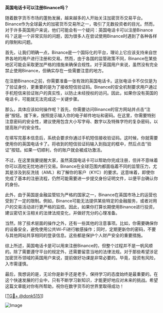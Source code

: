 **英国电话卡可以注册Binance吗？**

随着数字货币市场的蓬勃发展，越来越多的人开始关注加密货币交易平台。Binance作为全球最大的加密货币交易所之一，吸引了无数投资者的目光。然而，对于许多英国用户来说，他们可能会有一个疑问：英国电话卡可以注册Binance吗？这是一个非常实际的问题，因为很多人在尝试使用Binance时遇到了各种各样的限制和问题。

首先，让我们明确一点，Binance是一个国际化的平台，理论上它应该支持来自世界各地的用户进行注册和交易。然而，由于各国的监管政策不同，Binance在某些地区可能会采取更加严格的措施来确保合规性。对于英国用户来说，虽然没有完全禁止使用Binance，但确实存在一些需要注意的地方。

在注册Binance之前，你需要准备一张有效的英国电话卡。这张电话卡不仅仅是为了验证身份，更重要的是为了接收短信验证码。Binance的安全机制要求用户通过手机短信来验证账户的真实性，以防止未经授权的访问。因此，如果你没有英国的电话卡，可能就无法完成这一关键步骤。

那么，具体应该如何操作呢？首先，你需要访问Binance的官方网站并点击“注册”按钮。接下来，按照提示输入你的电子邮件地址和密码。在这里，你需要特别注意密码的安全性，建议使用包含大小写字母、数字以及特殊字符的复杂密码，以提高账户的安全性。

在填写完基本信息后，系统会要求你通过手机短信接收验证码。这时候，你就需要使用你的英国电话卡了。将收到的短信验证码输入到指定的框中，然后点击“验证”按钮。如果一切顺利，你的账户就会被成功激活。

不过，在这里我要提醒大家，虽然英国电话卡可以帮助你完成注册，但并不意味着你可以高枕无忧地进行交易。Binance在全球范围内都面临着不同的监管压力，尤其是涉及到反洗钱（AML）和了解你的客户（KYC）的要求。这意味着，即使你完成了基本的注册流程，仍然可能需要进一步提交身份证明文件，以便平台确认你的身份。

此外，由于英国是金融监管较为严格的国家之一，Binance在英国市场上的运营也受到了一定的限制。例如，Binance可能无法提供某些特定的金融服务，或者对用户的交易活动进行更严格的监控。因此，如果你打算长期使用Binance进行投资，建议密切关注相关的法律法规变化，并做好充分的心理准备。

当然，除了技术层面的操作之外，还有一些其他的注意事项。比如，你需要确保你的设备安全，避免使用公共Wi-Fi进行敏感操作；同时，定期更新你的密码，不要与其他网站共享相同的登录信息。这些都是保护个人财产安全的重要措施。

综上所述，英国电话卡是可以用来注册Binance的，但整个过程并不是一帆风顺的。除了需要遵守平台的规定外，还需要留意当地的法律法规。对于那些希望涉足加密货币领域的英国用户来说，提前做好功课是非常必要的。毕竟，投资有风险，入市需谨慎。

最后，我想说的是，无论你是新手还是老手，保持学习的态度始终是最重要的。在这个快速发展的行业中，只有不断学习新知识，才能更好地应对未来的挑战。希望这篇文章能对你有所帮助，祝你在数字货币的世界里取得成功！

[[TG💪+ @donk5151](https://t.me/s/donk5151)]

![Image](https://i.postimg.cc/rwNCRYN7/Snipaste-2025-04-30-17-27-05.png)